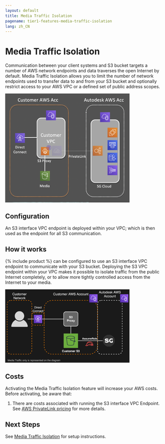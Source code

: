 ```yaml
---
layout: default
title: Media Traffic Isolation
pagename: tier1-features-media-traffic-isolation
lang: zh_CN
---
```


# Media Traffic Isolation

Communication between your client systems and S3 bucket targets a number of AWS network endpoints and data traverses the open Internet by default. Media Traffic Isolation allows you to limit the number of network endpoints used to transfer data to and from your S3 bucket and optionally restrict access to your AWS VPC or a defined set of public address scopes.

<img alt="media-traffic-isolation-overview" src="../images/media-traffic-isolation-overview.png" width="400">

## Configuration
An S3 interface VPC endpoint is deployed within your VPC; which is then used as the endpoint for all S3 communication.

## How it works
{% include product %} can be configured to use an S3 interface VPC endpoint to communicate with your S3 bucket. Deploying the S3 VPC endpoint within your VPC makes it possible to isolate traffic from the public Internet completely, or to allow more tightly controlled access from the Internet to your media.

<img alt="media-traffic-isolation-arch" src="../images/media-traffic-isolation-arch.png" width="400">

## Costs
Activating the Media Traffic Isolation feature will increase your AWS costs. Before activating, be aware that:
1. There are costs associated with running the S3 interface VPC Endpoint. See [AWS PrivateLink pricing](https://aws.amazon.com/privatelink/pricing/) for more details.

## Next Steps
See [Media Traffic Isolation](../setup/media_segregation.md) for setup instructions.
